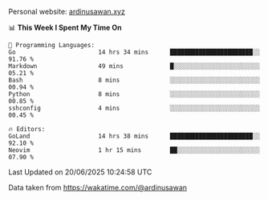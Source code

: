 Personal website: [ardinusawan.xyz](https://ardinusawan.xyz)

<!--START_SECTION:waka-->
📊 **This Week I Spent My Time On** 

```text
💬 Programming Languages: 
Go                       14 hrs 34 mins      ███████████████████████░░   91.76 % 
Markdown                 49 mins             █░░░░░░░░░░░░░░░░░░░░░░░░   05.21 % 
Bash                     8 mins              ░░░░░░░░░░░░░░░░░░░░░░░░░   00.94 % 
Python                   8 mins              ░░░░░░░░░░░░░░░░░░░░░░░░░   00.85 % 
sshconfig                4 mins              ░░░░░░░░░░░░░░░░░░░░░░░░░   00.45 % 

🔥 Editors: 
GoLand                   14 hrs 38 mins      ███████████████████████░░   92.10 % 
Neovim                   1 hr 15 mins        ██░░░░░░░░░░░░░░░░░░░░░░░   07.90 % 
```


 Last Updated on 20/06/2025 10:24:58 UTC
<!--END_SECTION:waka-->
Data taken from https://wakatime.com/@ardinusawan

